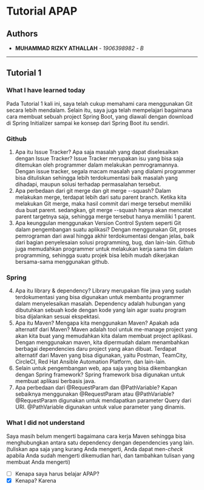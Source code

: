# Tutorial APAP
## Authors
* **MUHAMMAD RIZKY ATHALLAH** - *1906398982* - *B*

---
## Tutorial 1
### What I have learned today
Pada Tutorial 1 kali ini, saya telah cukup memahami cara menggunakan Git secara lebih mendalam.
Selain itu, saya juga telah mempelajari bagaimana cara membuat sebuah project Spring Boot, yang
diawali dengan download di Spring Initializer sampai ke konsep dari Spring Boot itu sendiri.
### Github
1. Apa itu Issue Tracker? Apa saja masalah yang dapat diselesaikan dengan Issue Tracker?
Issue Tracker merupakan isu yang bisa saja ditemukan oleh programmer dalam melakukan 
pemrogramannya. Dengan issue tracker, segala macam masalah yang dialami programmer bisa dituliskan
sehingga lebih terdokumentasi baik masalah yang dihadapi, maupun solusi terhadap permasalahan tersebut.
2. Apa perbedaan dari git merge dan git merge --squash?
Dalam melakukan merge, terdapat lebih dari satu parent branch. Ketika kita melakukan Git merge,
maka hasil commit dari merge tersebut memiliki dua buat parent. sedangkan, git merge --squash
hanya akan mencatat parent targetnya saja, sehingga merge tersebut hanya memiliki 1 parent.
3. Apa keunggulan menggunakan Version Control System seperti Git dalam pengembangan
suatu aplikasi?
Dengan menggunakan Git, proses pemrograman dari awal hingga akhir terdokumentasi dengan jelas,
baik dari bagian penyelesaian solusi programming, bug, dan lain-lain. Github juga memudahkan 
programmer untuk melakukan kerja sama tim dalam programming, sehingga suatu projek bisa 
lebih mudah dikerjakan bersama-sama menggunakan github.
### Spring
4. Apa itu library & dependency?
Library merupakan file java yang sudah terdokumentasi yang bisa digunakan untuk membantu 
programmer dalam menyelesaikan masalah. Dependency adalah hubungan yang dibutuhkan sebuah kode
dengan kode yang lain agar suatu program bisa dijalankan sesuai ekspektasi.
5. Apa itu Maven? Mengapa kita menggunakan Maven? Apakah ada alternatif dari Maven?
Maven adalah tool untuk me-manage project yang akan kita buat yang memudahkan kita dalam membuat
project aplikasi. Dengan menggunakan maven, kita dipermudah dalam menambahkan berbagai dependencies
daru project yang akan dibuat. Terdapat alternatif dari Maven yang bisa digunakan, yaitu Postman, TeamCity, 
CircleCI, Red Hat Ansible Automation Platform, dan lain-lain.
6. Selain untuk pengembangan web, apa saja yang bisa dikembangkan dengan Spring
framework?
Spring framework bisa digunakan untuk membuat aplikasi berbasis java. 
7. Apa perbedaan dari @RequestParam dan @PathVariable? Kapan sebaiknya
menggunakan @RequestParam atau @PathVariable?
@RequestParam digunakan untuk mendapatkan parameter Query dari URI.
@PathVariable digunakan untuk value parameter yang dinamis.
### What I did not understand
Saya masih belum mengerti bagaimana cara kerja Maven sehingga bisa menghubungkan antara satu 
dependency dengan dependencies yang lain.
(tuliskan apa saja yang kurang Anda mengerti, Anda dapat men-_check_ apabila Anda
sudah mengerti dikemudian hari, dan tambahkan tulisan yang membuat Anda mengerti)
- [ ] Kenapa saya harus belajar APAP?
- [x] Kenapa?
Karena 
